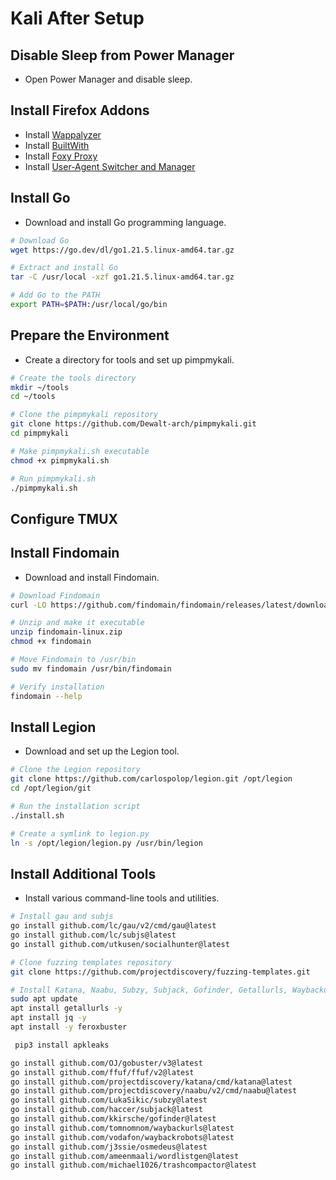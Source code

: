 # Kali After Setup

## Disable Sleep from Power Manager

- Open Power Manager and disable sleep.

## Install Firefox Addons

- Install [Wappalyzer](https://addons.mozilla.org/nl/firefox/addon/wappalyzer/)
- Install [BuiltWith](https://addons.mozilla.org/en-US/firefox/addon/builtwith/)
- Install [Foxy Proxy](https://addons.mozilla.org/nl/firefox/addon/foxyproxy-standard/)
- Install [User-Agent Switcher and Manager](https://addons.mozilla.org/en-US/firefox/addon/user-agent-string-switcher/)

## Install Go

- Download and install Go programming language.

```bash
# Download Go
wget https://go.dev/dl/go1.21.5.linux-amd64.tar.gz

# Extract and install Go
tar -C /usr/local -xzf go1.21.5.linux-amd64.tar.gz

# Add Go to the PATH
export PATH=$PATH:/usr/local/go/bin
```

## Prepare the Environment

- Create a directory for tools and set up pimpmykali.

```bash
# Create the tools directory
mkdir ~/tools
cd ~/tools

# Clone the pimpmykali repository
git clone https://github.com/Dewalt-arch/pimpmykali.git
cd pimpmykali

# Make pimpmykali.sh executable
chmod +x pimpmykali.sh

# Run pimpmykali.sh
./pimpmykali.sh
```

## Configure TMUX

## Install Findomain

- Download and install Findomain.

```bash
# Download Findomain
curl -LO https://github.com/findomain/findomain/releases/latest/download/findomain-linux.zip

# Unzip and make it executable
unzip findomain-linux.zip
chmod +x findomain

# Move Findomain to /usr/bin
sudo mv findomain /usr/bin/findomain

# Verify installation
findomain --help
```

## Install Legion

- Download and set up the Legion tool.

```bash
# Clone the Legion repository
git clone https://github.com/carlospolop/legion.git /opt/legion
cd /opt/legion/git

# Run the installation script
./install.sh

# Create a symlink to legion.py
ln -s /opt/legion/legion.py /usr/bin/legion
```

## Install Additional Tools

- Install various command-line tools and utilities.

```bash
# Install gau and subjs
go install github.com/lc/gau/v2/cmd/gau@latest
go install github.com/lc/subjs@latest
go install github.com/utkusen/socialhunter@latest

# Clone fuzzing templates repository
git clone https://github.com/projectdiscovery/fuzzing-templates.git

# Install Katana, Naabu, Subzy, Subjack, Gofinder, Getallurls, Waybackurls, Waybackrobots, and jq
sudo apt update
apt install getallurls -y
apt install jq -y
apt install -y feroxbuster

 pip3 install apkleaks

go install github.com/OJ/gobuster/v3@latest
go install github.com/ffuf/ffuf/v2@latest
go install github.com/projectdiscovery/katana/cmd/katana@latest
go install github.com/projectdiscovery/naabu/v2/cmd/naabu@latest
go install github.com/LukaSikic/subzy@latest
go install github.com/haccer/subjack@latest
go install github.com/kkirsche/gofinder@latest
go install github.com/tomnomnom/waybackurls@latest
go install github.com/vodafon/waybackrobots@latest
go install github.com/j3ssie/osmedeus@latest
go install github.com/ameenmaali/wordlistgen@latest
go install github.com/michael1026/trashcompactor@latest
```
